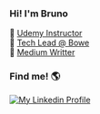### Hi! I'm Bruno

📖 [Udemy Instructor](https://www.udemy.com/user/bruno-benicio-do-nascimento/) <br>
🚀 [Tech Lead @ Bowe](https://bowe.com.br/) <br>
📝 [Medium Writter](https://medium.com/@brunobnasciment) <br>


### Find me! 🌎

[![My Linkedin Profile](https://i0.wp.com/futurebehind.com/wp-content/uploads/2016/06/linkedin-logo-reduzido.png?resize=50%2C50)](https://www.linkedin.com/in/brunobnascimento/)
